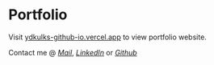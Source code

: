 # Portfolio

Visit [ydkulks-github-io.vercel.app](https://ydkulks-github-io.vercel.app) to view portfolio website.

Contact me @ [*Mail*](mailto:ydkulks2@gmail.com), [*LinkedIn*](https://www.linkedin.com/in/yd-kulkarni) or [*Github*](https://github.com/ydkulks)
